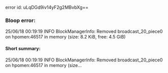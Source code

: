 error id: uLqDGd9iv14yF2g2MBvbXg==
### Bloop error:

25/06/18 00:19:19 INFO BlockManagerInfo: Removed broadcast_20_piece0 on hpomen:46517 in memory (size: 8.2 KiB, free: 4.5 GiB)
#### Short summary: 

25/06/18 00:19:19 INFO BlockManagerInfo: Removed broadcast_20_piece0 on hpomen:46517 in memory (size...